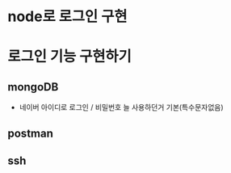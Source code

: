 # node로 로그인 구현

# 로그인 기능 구현하기

## mongoDB

- 네이버 아이디로 로그인 / 비밀번호 늘 사용하던거 기본(특수문자없음)

## postman

## ssh
